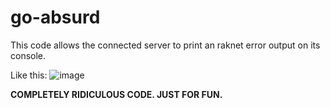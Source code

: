 # go-absurd
This code allows the connected server to print an raknet error output on its console.


Like this:
![image](https://github.com/ismaileke/Absurd/assets/74091824/9f1a883a-4aaf-461c-bc18-f499d66e6df8)

******COMPLETELY RIDICULOUS CODE. JUST FOR FUN.******
